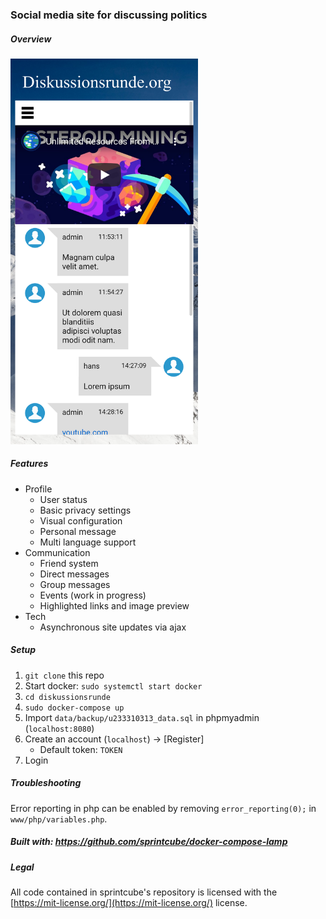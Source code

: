### Social media site for discussing politics

##### Overview

<img src="www/img/chat.png" width="300">

##### Features

- Profile	
	- User status
	- Basic privacy settings
	- Visual configuration
	- Personal message
	- Multi language support
- Communication
	- Friend system
	- Direct messages
	- Group messages
	- Events (work in progress)
	- Highlighted links and image preview
- Tech
	- Asynchronous site updates via ajax

##### Setup

1. `git clone` this repo
2. Start docker: `sudo systemctl start docker`
3. `cd diskussionsrunde`
4. `sudo docker-compose up`
5. Import `data/backup/u233310313_data.sql` in phpmyadmin (`localhost:8080`)
7. Create an account (`localhost`) -> [Register]
	- Default token: `TOKEN`
8. Login

##### Troubleshooting

Error reporting in php can be enabled by removing `error_reporting(0);` in `www/php/variables.php`.

##### Built with: https://github.com/sprintcube/docker-compose-lamp

##### Legal

All code contained in sprintcube's repository is licensed with the [https://mit-license.org/](https://mit-license.org/) license.